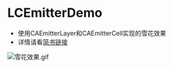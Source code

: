 # LCEmitterDemo

- 使用CAEmitterLayer和CAEmitterCell实现的雪花效果
- 详情请看[简书链接](https://www.jianshu.com/p/2c60df8b9e4c)
 
![雪花效果.gif](https://upload-images.jianshu.io/upload_images/13192019-94d1ed1c6b45af26.gif?imageMogr2/auto-orient/strip)
